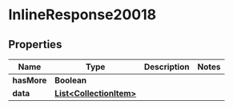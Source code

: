 

# InlineResponse20018

## Properties

Name | Type | Description | Notes
------------ | ------------- | ------------- | -------------
**hasMore** | **Boolean** |  | 
**data** | [**List&lt;CollectionItem&gt;**](CollectionItem.md) |  | 



